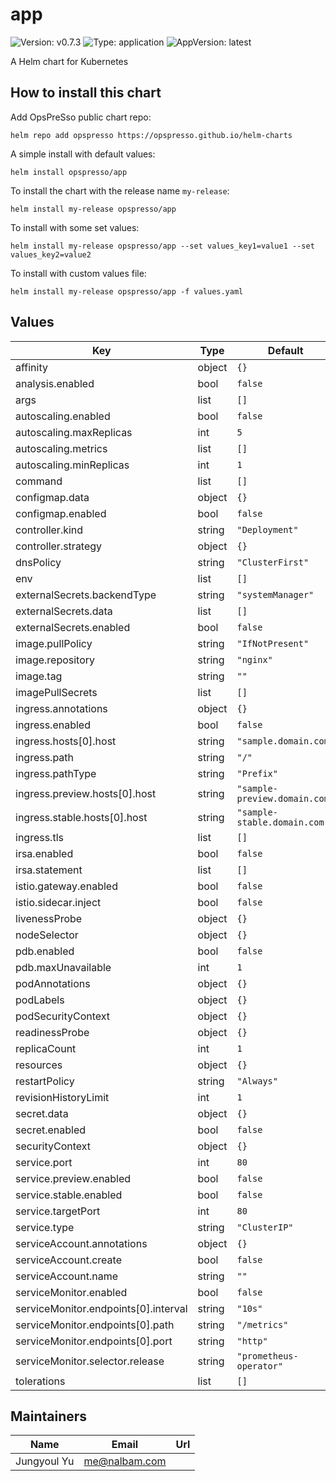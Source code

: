 # app

![Version: v0.7.3](https://img.shields.io/badge/Version-v0.7.3-informational?style=flat-square) ![Type: application](https://img.shields.io/badge/Type-application-informational?style=flat-square) ![AppVersion: latest](https://img.shields.io/badge/AppVersion-latest-informational?style=flat-square)

A Helm chart for Kubernetes

## How to install this chart

Add OpsPreSso public chart repo:

```console
helm repo add opspresso https://opspresso.github.io/helm-charts
```

A simple install with default values:

```console
helm install opspresso/app
```

To install the chart with the release name `my-release`:

```console
helm install my-release opspresso/app
```

To install with some set values:

```console
helm install my-release opspresso/app --set values_key1=value1 --set values_key2=value2
```

To install with custom values file:

```console
helm install my-release opspresso/app -f values.yaml
```

## Values

| Key | Type | Default | Description |
|-----|------|---------|-------------|
| affinity | object | `{}` |  |
| analysis.enabled | bool | `false` |  |
| args | list | `[]` |  |
| autoscaling.enabled | bool | `false` |  |
| autoscaling.maxReplicas | int | `5` |  |
| autoscaling.metrics | list | `[]` |  |
| autoscaling.minReplicas | int | `1` |  |
| command | list | `[]` |  |
| configmap.data | object | `{}` |  |
| configmap.enabled | bool | `false` |  |
| controller.kind | string | `"Deployment"` |  |
| controller.strategy | object | `{}` |  |
| dnsPolicy | string | `"ClusterFirst"` |  |
| env | list | `[]` |  |
| externalSecrets.backendType | string | `"systemManager"` |  |
| externalSecrets.data | list | `[]` |  |
| externalSecrets.enabled | bool | `false` |  |
| image.pullPolicy | string | `"IfNotPresent"` |  |
| image.repository | string | `"nginx"` |  |
| image.tag | string | `""` |  |
| imagePullSecrets | list | `[]` |  |
| ingress.annotations | object | `{}` |  |
| ingress.enabled | bool | `false` |  |
| ingress.hosts[0].host | string | `"sample.domain.com"` |  |
| ingress.path | string | `"/"` |  |
| ingress.pathType | string | `"Prefix"` |  |
| ingress.preview.hosts[0].host | string | `"sample-preview.domain.com"` |  |
| ingress.stable.hosts[0].host | string | `"sample-stable.domain.com"` |  |
| ingress.tls | list | `[]` |  |
| irsa.enabled | bool | `false` |  |
| irsa.statement | list | `[]` |  |
| istio.gateway.enabled | bool | `false` |  |
| istio.sidecar.inject | bool | `false` |  |
| livenessProbe | object | `{}` |  |
| nodeSelector | object | `{}` |  |
| pdb.enabled | bool | `false` |  |
| pdb.maxUnavailable | int | `1` |  |
| podAnnotations | object | `{}` |  |
| podLabels | object | `{}` |  |
| podSecurityContext | object | `{}` |  |
| readinessProbe | object | `{}` |  |
| replicaCount | int | `1` |  |
| resources | object | `{}` |  |
| restartPolicy | string | `"Always"` |  |
| revisionHistoryLimit | int | `1` |  |
| secret.data | object | `{}` |  |
| secret.enabled | bool | `false` |  |
| securityContext | object | `{}` |  |
| service.port | int | `80` |  |
| service.preview.enabled | bool | `false` |  |
| service.stable.enabled | bool | `false` |  |
| service.targetPort | int | `80` |  |
| service.type | string | `"ClusterIP"` |  |
| serviceAccount.annotations | object | `{}` |  |
| serviceAccount.create | bool | `false` |  |
| serviceAccount.name | string | `""` |  |
| serviceMonitor.enabled | bool | `false` |  |
| serviceMonitor.endpoints[0].interval | string | `"10s"` |  |
| serviceMonitor.endpoints[0].path | string | `"/metrics"` |  |
| serviceMonitor.endpoints[0].port | string | `"http"` |  |
| serviceMonitor.selector.release | string | `"prometheus-operator"` |  |
| tolerations | list | `[]` |  |

## Maintainers

| Name | Email | Url |
| ---- | ------ | --- |
| Jungyoul Yu | me@nalbam.com |  |
